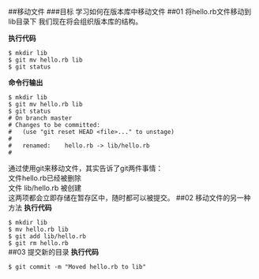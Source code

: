 ##移动文件
###目标
学习如何在版本库中移动文件
##01 将hello.rb文件移动到lib目录下
我们现在将会组织版本库的结构。  

**执行代码**

`$ mkdir lib`  
`$ git mv hello.rb lib`  
`$ git status`

**命令行输出**

	$ mkdir lib
	$ git mv hello.rb lib
	$ git status
	# On branch master
	# Changes to be committed:
	#   (use "git reset HEAD <file>..." to unstage)
	#
	#	renamed:    hello.rb -> lib/hello.rb
	#
通过使用git来移动文件，其实告诉了git两件事情：  
文件hello.rb已经被删除  
文件 lib/hello.rb 被创建  
这两项都会立即存储在暂存区中，随时都可以被提交。
##02 移动文件的另一种方法
**执行代码**

`$ mkdir lib`  
`$ mv hello.rb lib`  
`$ git add lib/hello.rb`  
`$ git rm hello.rb`  
##03 提交新的目录
**执行代码**

`$ git commit -m "Moved hello.rb to lib"` 

